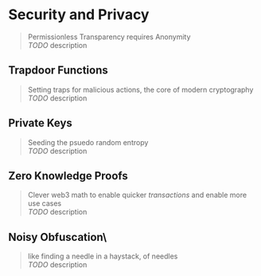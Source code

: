# Security and Privacy
> Permissionless Transparency requires Anonymity \
> _TODO_ description


## Trapdoor Functions
> Setting traps for malicious actions, the core of modern cryptography \
> _TODO_ description


## Private Keys
> Seeding the psuedo random entropy \
> _TODO_ description


## Zero Knowledge Proofs
> Clever web3 math to enable quicker *transactions* and enable more use cases \
> _TODO_ description


## Noisy Obfuscation\
> like finding a needle in a haystack, of needles \
> _TODO_ description
